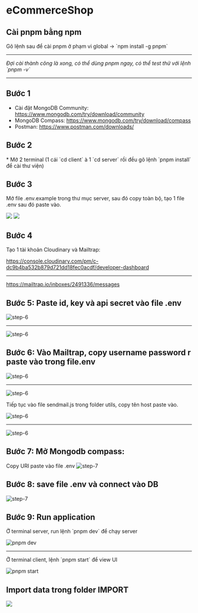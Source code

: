 # eCommerceShop

<h2>Cài pnpm bằng npm</h2>
<p>Gõ lệnh sau để cài pnpm ở phạm vi global -> `npm install -g pnpm`</>
<hr />
<i>Đợi cài thành công là xong, có thể dùng pnpm ngay, có thể test thử với lệnh `pnpm -v`</i>
<hr />


<h2>Bước 1</h2>
<ul>
    <li>Cài đặt MongoDB Community: <a href="https://www.mongodb.com/try/download/community" target="_blank">https://www.mongodb.com/try/download/community</a>
    </li>
    <li>MongoDB Compass: <a href="https://www.mongodb.com/try/download/compass" target="_blank">https://www.mongodb.com/try/download/compass</a></li>
    <li>Postman: <a href="https://www.postman.com/downloads/" target="_blank">https://www.postman.com/downloads/</a></li>
</ul>

<h2>Bước 2</h2> 
* Mở 2 terminal (1 cái `cd client` à 1 `cd server` rồi đều gõ lệnh `pnpm install` để cài thư viện)

<h2>Bước 3</h2> 
<p>Mở file .env.example trong thư mục server, sau đó copy toàn bộ, tạo 1 file .env sau đó paste vào.</p>
<img src="https://github.com/phucnguyxn/eCommerceShop/assets/118291240/e10b9c0e-61ef-4b5a-ba0e-897934c34618" />
<img src="https://github.com/phucnguyxn/eCommerceShop/assets/118291240/37ca50ca-4370-449f-ab7a-a70a51edd1ec" />

<h2>Bước 4</h2>
<p>Tạo 1 tài khoản Cloudinary và Mailtrap:</p>
<a href="https://console.cloudinary.com/pm/c-dc9b4ba532b879d721dd18fec0acdf/developer-dashboard" target="_blank">https://console.cloudinary.com/pm/c-dc9b4ba532b879d721dd18fec0acdf/developer-dashboard</a>
<hr />
<a href="https://mailtrap.io/inboxes/2491336/messages" target="_blank">https://mailtrap.io/inboxes/2491336/messages</a>


<h2>Bước 5: Paste id, key và api secret vào file .env </h2>
<img src="https://github.com/phucnguyxn/eCommerceShop/assets/118291240/422ddace-b851-47fe-9ed5-90838be311a5" alt="step-6" />
<hr />
<img src="https://github.com/phucnguyxn/eCommerceShop/assets/118291240/767159bf-3b6c-4551-afa9-e89e11f89116" alt="step-6" />


<h2>Bước 6: Vào Mailtrap, copy username password r paste vào trong file.env</h2>
<img src="https://github.com/phucnguyxn/eCommerceShop/assets/118291240/95d6e5a0-3c31-4acd-aac4-9aeb097e7da9" alt="step-6" />
<hr />
<img src="https://github.com/phucnguyxn/eCommerceShop/assets/118291240/201c53a7-e246-4c1f-b561-cc1b4a63c025" alt="step-6" />

<p>Tiếp tục vào file sendmail.js trong folder utils, copy tên host paste vào.</p>
<img src="https://github.com/phucnguyxn/eCommerceShop/assets/118291240/bcf0b1d5-acbc-4883-8c35-9537b354c5bf" alt="step-6" />
<hr />
<img src="https://github.com/phucnguyxn/eCommerceShop/assets/118291240/46a3684e-5df2-46f0-bc54-a8a9e3055839" alt="step-6" />


<h2>Bước 7: Mở Mongodb compass:</h2>
Copy URI paste vào file .env
<img src="https://github.com/phucnguyxn/eCommerceShop/assets/118291240/5667bf47-eb82-43f2-a98e-79182a47f101" alt="step-7" />


<h2>Bước 8: save file .env và connect vào DB</h2>
<img src="https://github.com/phucnguyxn/eCommerceShop/assets/118291240/16f56a47-0af7-4493-a778-02a311050726" alt="step-7" />


<h2>Bước 9: Run application</h2>
<p> Ở terminal server, run lệnh `pnpm dev` để chạy server</p>
<img src="" alt="pnpm dev"/>
<hr />
<p> Ở terminal client, lệnh `pnpm start` để view UI</p>
<img src="" alt="pnpm start"/>


<h2>Import data trong folder IMPORT</h2>
<img src="https://github.com/phucnguyxn/eCommerceShop/assets/118291240/96f154ac-62fc-4de7-94b5-b94a12d2c596" />
